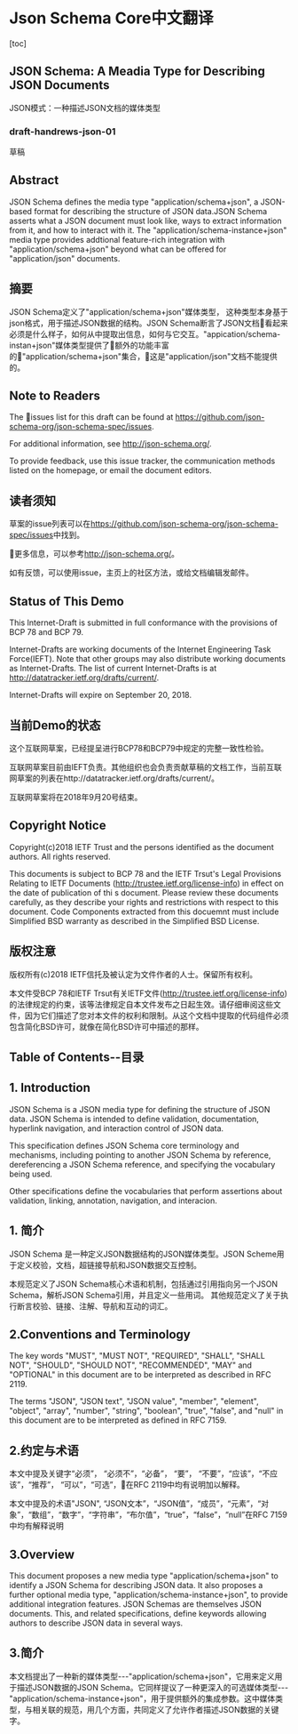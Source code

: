 # Json Schema Core中文翻译
[toc]

## JSON Schema: A Meadia Type for Describing JSON Documents

JSON模式：一种描述JSON文档的媒体类型

### draft-handrews-json-01

草稿



## Abstract

JSON Schema defines the media type "application/schema+json", a JSON-based format for describing the structure of JSON data.JSON Schema asserts what a JSON document must look like, ways to extract information from it, and how to interact with it. The "application/schema-instance+json" media type provides addtional feature-rich integration with "application/schema+json" beyond what can be offered for "application/json" documents.

## 摘要
JSON Schema定义了"application/schema+json"媒体类型， 这种类型本身基于json格式，用于描述JSON数据的结构。JSON Schema断言了JSON文档看起来必须是什么样子，如何从中提取出信息，如何与它交互。"appication/schema-instan+json"媒体类型提供了额外的功能丰富的"application/schema+json"集合，这是"application/json"文档不能提供的。


## Note to Readers
The issues list for this draft can be found at <https://github.com/json-schema-org/json-schema-spec/issues>.

For additional information, see <http://json-schema.org/>.

To provide feedback, use this issue tracker, the communication methods listed on the homepage, or email the document editors.

## 读者须知
草案的issue列表可以在<https://github.com/json-schema-org/json-schema-spec/issues>中找到。

更多信息，可以参考<http://json-schema.org/>。

如有反馈，可以使用issue，主页上的社区方法，或给文档编辑发邮件。

## Status of This Demo
This Internet-Draft is submitted in full conformance with the provisions of BCP 78 and BCP 79.

Internet-Drafts are working documents of the Internet Engineering Task Force(IEFT). Note that other groups may also distribute working documents as Internet-Drafts. The list of current Internet-Drafts is at http://datatracker.ietf.org/drafts/current/.

Internet-Drafts will expire on September 20, 2018.

## 当前Demo的状态

这个互联网草案，已经提呈进行BCP78和BCP79中规定的完整一致性检验。


互联网草案目前由IEFT负责。其他组织也会负责贡献草稿的文档工作，当前互联网草案的列表在http://datatracker.ietf.org/drafts/current/。

互联网草案将在2018年9月20号结束。


## Copyright Notice

Copyright(c)2018 IETF Trust and the persons identified as the document authors. All rights reserved.

This documents is subject to BCP 78 and the IETF Trsut's Legal Provisions Relating to IETF Documents (http://trustee.ietf.org/license-info) in effect on the date of publication of thi s document. Please review these documents carefully, as they describe your rights and restrictions with respect to this document. Code Components extracted from this docuemnt must include Simplified BSD warranty as described in the Simplified BSD License.


## 版权注意

版权所有(c)2018 IETF信托及被认定为文件作者的人士。保留所有权利。

本文件受BCP 78和IETF Trsut有关IETF文件(http://trustee.ietf.org/license-info)的法律规定的约束，该等法律规定自本文件发布之日起生效。请仔细审阅这些文件，因为它们描述了您对本文件的权利和限制。从这个文档中提取的代码组件必须包含简化BSD许可，就像在简化BSD许可中描述的那样。

## Table of Contents--目录



## 1. Introduction

JSON Schema is a JSON media type for defining the structure of JSON data. JSON Schema is intended to define validation, documentation, hyperlink navigation, and interaction control of JSON data.

This specification defines JSON Schema core terminology and mechanisms, including pointing to another JSON Schema by reference, dereferencing a JSON Schema reference, and specifying the vocabulary being used.

Other specifications define the vocabularies that perform assertions about validation, linking, annotation, navigation, and interacion.

## 1. 简介
JSON Schema 是一种定义JSON数据结构的JSON媒体类型。JSON Scheme用于定义校验，文档，超链接导航和JSON数据交互控制。

本规范定义了JSON Schema核心术语和机制，包括通过引用指向另一个JSON Schema，解析JSON Schema引用，并且定义一些用词。
其他规范定义了关于执行断言校验、链接、注解、导航和互动的词汇。

## 2.Conventions and Terminology

The key words "MUST", "MUST NOT", "REQUIRED", "SHALL", "SHALL NOT", "SHOULD", "SHOULD NOT", "RECOMMENDED", "MAY" and "OPTIONAL" in this document are to be interpreted as described in RFC 2119.

The terms "JSON", "JSON text", "JSON value", "member", "element", "object", "array", "number", "string", "boolean", "true", "false", and "null" in this document are to be interpreted as defined in RFC 7159.

## 2.约定与术语

本文中提及关键字“必须”， “必须不”，“必备”， “要”， “不要”，“应该”，“不应该”，“推荐”， “可以”，“可选”，在RFC 2119中均有说明加以解释。


本文中提及的术语"JSON", “JSON文本”，“JSON值”，“成员”，“元素”，“对象”，“数组”，“数字”，“字符串”，“布尔值”，“true”，“false”，“null”在RFC 7159中均有解释说明


## 3.Overview

This document proposes a new media type "application/schema+json" to identify a JSON Schema for describing JSON data. It also proposes a further optional media type, "application/schema-instance+json", to provide additional integration features. JSON Schemas are themselves JSON documents. This, and related specifications, define keywords allowing authors to describe JSON data in several ways.



## 3.简介

本文档提出了一种新的媒体类型---"application/schema+json"，它用来定义用于描述JSON数据的JSON Schema。它同样提议了一种更深入的可选媒体类型---"application/schema-instance+json"，用于提供额外的集成参数。这中媒体类型，与相关联的规范，用几个方面，共同定义了允许作者描述JSON数据的关键字。
